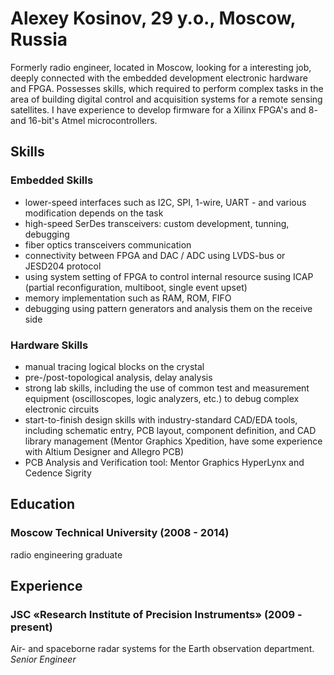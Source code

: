 # Alexey Kosinov, 29 y.o., Moscow, Russia

Formerly radio engineer, located in Moscow, looking for a interesting job, deeply connected with the embedded development electronic hardware and FPGA. Possesses skills, which required to perform complex tasks in the area of building digital control and acquisition systems for a remote sensing satellites. I have experience to develop firmware for a Xilinx FPGA's and 8- and 16-bit's Atmel microcontrollers.

## Skills

### Embedded Skills

- lower-speed interfaces such as I2C, SPI, 1-wire, UART - and various modification depends on the task
- high-speed SerDes transceivers: custom development, tunning, debugging
- fiber optics transceivers communication
- connectivity between FPGA and DAC / ADC using LVDS-bus or JESD204 protocol
- using system setting of FPGA to control internal resource susing ICAP (partial reconfiguration, multiboot, single event upset)
- memory implementation such as RAM, ROM, FIFO
- debugging using pattern generators and analysis them on the receive side

### Hardware Skills
- manual tracing logical blocks on the crystal
- pre-/post-topological analysis, delay analysis
- strong lab skills, including the use of common test and measurement equipment (oscilloscopes, logic analyzers, etc.) to debug complex electronic circuits
- start-to-finish design skills with industry-standard CAD/EDA tools, including schematic entry, PCB layout, component definition, and CAD library management (Mentor Graphics Xpedition, have some experience with Altium Designer and Allegro PCB)
- PCB Analysis and Verification tool: Mentor Graphics HyperLynx and Cedence Sigrity

## Education

### Moscow Technical University (2008 - 2014)
radio engineering graduate

## Experience

### JSC «Research Institute of Precision Instruments» (2009 - present)
Air- and spaceborne radar systems for the Earth observation department.
*Senior Engineer*
